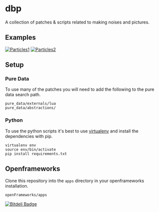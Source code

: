 # dbp

A collection of patches & scripts related to making noises and pictures.

## Examples

[![Particles1](http://www.davepoulter.net/media/particle_cropped_animation.gif)]("Particles1")
[![Particles2](http://www.davepoulter.net/media/vertical_cropped_animation.gif)]("Particles2")

## Setup

### Pure Data

To use many of the patches you will need to add the following to the pure data search path.

    pure_data/externals/lua
    pure_data/abstractions/

### Python

To use the python scripts it's best to use [virtualenv](https://pypi.python.org/pypi/virtualenv) and install the dependencies with pip.

    virtualenv env
    source env/bin/activate
    pip install requirements.txt

## Openframeworks

Clone this repository into the ``apps`` directory in your openframeworks installation.

    openFrameworks/apps

[![Bitdeli Badge](https://d2weczhvl823v0.cloudfront.net/davebrent/dbp/trend.png)](https://bitdeli.com/free "Bitdeli Badge")
